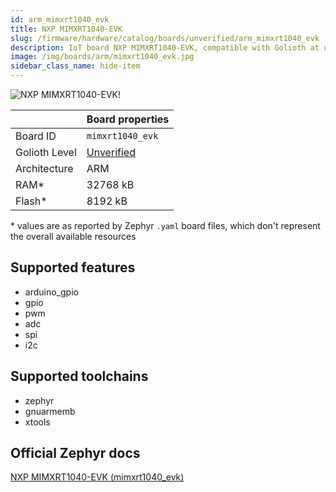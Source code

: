 ```yaml
---
id: arm_mimxrt1040_evk
title: NXP MIMXRT1040-EVK
slug: /firmware/hardware/catalog/boards/unverified/arm_mimxrt1040_evk
description: IoT board NXP MIMXRT1040-EVK, compatible with Golioth at unverified level.
image: /img/boards/arm/mimxrt1040_evk.jpg
sidebar_class_name: hide-item
---
```


[//]: # (This is an auto-generated file, do not edit! Changes to it will be lost upon re-generation)

![NXP MIMXRT1040-EVK!](/img/boards/arm/mimxrt1040_evk.jpg "NXP MIMXRT1040-EVK")

|                | Board properties     |
| -------------  | -------------------- |
| Board ID       | `mimxrt1040_evk` |
| Golioth Level  | [Unverified](/firmware/hardware#unverified-boards) |
| Architecture   | ARM |
| RAM*           | 32768 kB |
| Flash*         | 8192 kB |

\* values are as reported by Zephyr `.yaml` board files, which don't represent the overall available resources



## Supported features

* arduino_gpio
* gpio
* pwm
* adc
* spi
* i2c

## Supported toolchains

* zephyr
* gnuarmemb
* xtools

## Official Zephyr docs

[NXP MIMXRT1040-EVK (mimxrt1040_evk)](https://docs.zephyrproject.org/3.6.0/boards/arm/mimxrt1040_evk/doc/index.html)
